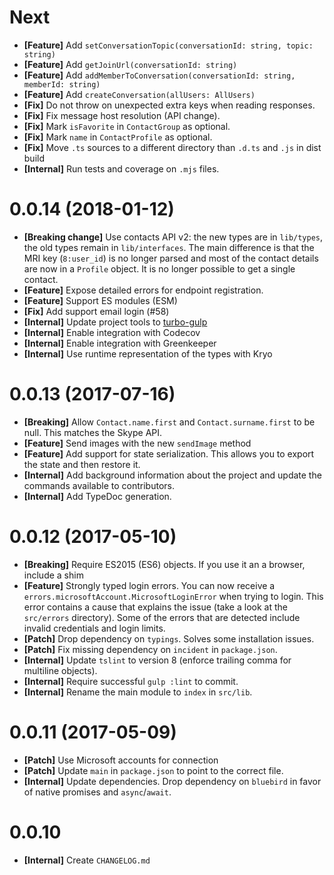 # Next

- **[Feature]** Add `setConversationTopic(conversationId: string, topic: string)`
- **[Feature]** Add `getJoinUrl(conversationId: string)`
- **[Feature]** Add `addMemberToConversation(conversationId: string, memberId: string)`
- **[Feature]** Add `createConversation(allUsers: AllUsers)`
- **[Fix]** Do not throw on unexpected extra keys when reading responses.
- **[Fix]** Fix message host resolution (API change).
- **[Fix]** Mark `isFavorite` in `ContactGroup` as optional.
- **[Fix]** Mark `name` in `ContactProfile` as optional.
- **[Fix]** Move `.ts` sources to a different directory than `.d.ts` and `.js` in dist build
- **[Internal]** Run tests and coverage on `.mjs` files.

# 0.0.14 (2018-01-12)

- **[Breaking change]** Use contacts API v2: the new types are in `lib/types`, the old types
    remain in `lib/interfaces`. The main difference is that the MRI key (`8:user_id`) is no longer
    parsed and most of the contact details are now in a `Profile` object.
    It is no longer possible to get a single contact.
- **[Feature]** Expose detailed errors for endpoint registration.
- **[Feature]** Support ES modules (ESM)
- **[Fix]** Add support email login (#58)
- **[Internal]** Update project tools to [turbo-gulp](https://www.npmjs.com/package/turbo-gulp)
- **[Internal]** Enable integration with Codecov
- **[Internal]** Enable integration with Greenkeeper
- **[Internal]** Use runtime representation of the types with Kryo

# 0.0.13 (2017-07-16)

- **[Breaking]** Allow `Contact.name.first` and `Contact.surname.first` to be null. This matches the Skype
  API.
- **[Feature]** Send images with the new `sendImage` method
- **[Feature]** Add support for state serialization. This allows you to export the state and then restore it.
- **[Internal]** Add background information about the project and update the commands available to contributors.
- **[Internal]** Add TypeDoc generation.

# 0.0.12 (2017-05-10)

- **[Breaking]** Require ES2015 (ES6) objects. If you use it an a browser, include a shim
- **[Feature]** Strongly typed login errors. You can now receive a
  `errors.microsoftAccount.MicrosoftLoginError` when trying to login. This error contains a cause
  that explains the issue (take a look at the `src/errors` directory). Some of the
  errors that are detected include invalid credentials and login limits.
- **[Patch]** Drop dependency on `typings`. Solves some installation issues.
- **[Patch]** Fix missing dependency on `incident` in `package.json`.
- **[Internal]** Update `tslint` to version 8 (enforce trailing comma for multiline objects).
- **[Internal]** Require successful `gulp :lint` to commit.
- **[Internal]** Rename the main module to `index` in `src/lib`.

# 0.0.11 (2017-05-09)

- **[Patch]** Use Microsoft accounts for connection
- **[Patch]** Update `main` in `package.json` to point to the correct file.
- **[Internal]** Update dependencies. Drop dependency on `bluebird` in favor of
  native promises and `async`/`await`.

# 0.0.10

- **[Internal]** Create `CHANGELOG.md`
